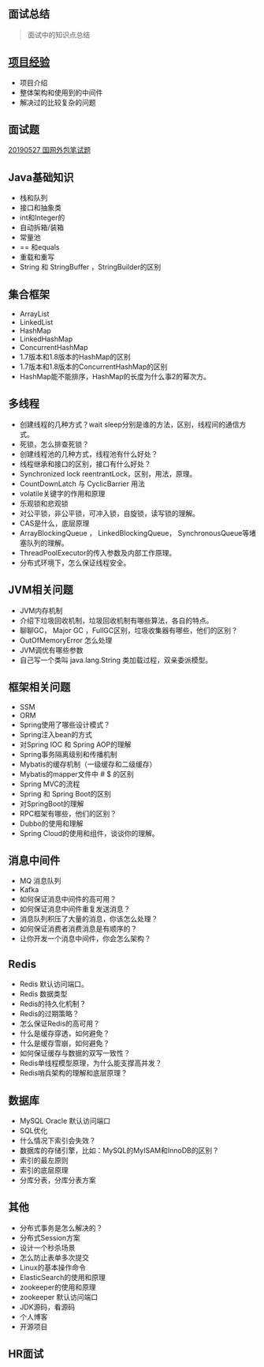 ## 面试总结

> 面试中的知识点总结

## [项目经验](Resume.md)
- 项目介绍
- 整体架构和使用到的中间件
- 解决过的比较复杂的问题

## 面试题
[20190527 国网外包笔试题](Questions-1.md)

## Java基础知识
- 栈和队列
- 接口和抽象类
- int和Integer的
- 自动拆箱/装箱
- 常量池
- == 和equals
- 重载和重写
- String 和 StringBuffer ，StringBuilder的区别

## 集合框架
- ArrayList
- LinkedList
- HashMap
- LinkedHashMap
- ConcurrentHashMap
- 1.7版本和1.8版本的HashMap的区别
- 1.7版本和1.8版本的ConcurrentHashMap的区别
- HashMap能不能排序，HashMap的长度为什么事2的幂次方。

## 多线程
- 创建线程的几种方式？wait sleep分别是谁的方法，区别，线程间的通信方式。
- 死锁，怎么排查死锁？
- 创建线程池的几种方式，线程池有什么好处？
- 线程继承和接口的区别，接口有什么好处？
- Synchronized  lock reentrantLock，区别，用法，原理。
- CountDownLatch 与 CyclicBarrier 用法
- volatile关键字的作用和原理
- 乐观锁和悲观锁
- 对公平锁，非公平锁，可冲入锁，自旋锁，读写锁的理解。
- CAS是什么，底层原理
- ArrayBlockingQueue ， LinkedBlockingQueue， SynchronousQueue等堵塞队列的理解。
- ThreadPoolExecutor的传入参数及内部工作原理。
- 分布式环境下，怎么保证线程安全。
## JVM相关问题
- JVM内存机制
- 介绍下垃圾回收机制，垃圾回收机制有哪些算法，各自的特点。
- 聊聊GC， Major GC ，FullGC区别，垃圾收集器有哪些，他们的区别？
- OutOfMemoryError  怎么处理
- JVM调优有哪些参数
- 自己写一个类叫 java.lang.String 类加载过程，双亲委派模型。
## 框架相关问题
- SSM 
- ORM
- Spring使用了哪些设计模式？
- Spring注入bean的方式
- 对Spring IOC 和 Spring AOP的理解
- Spring事务隔离级别和传播机制
- Mybatis的缓存机制（一级缓存和二级缓存）
- Mybatis的mapper文件中 # $ 的区别
- Spring MVC的流程
- Spring 和 Spring Boot的区别
- 对SpringBoot的理解
- RPC框架有哪些，他们的区别？
- Dubbo的使用和理解
- Spring Cloud的使用和组件，谈谈你的理解。
## 消息中间件
- MQ 消息队列
- Kafka
- 如何保证消息中间件的高可用？
- 如何保证消息中间件重复发送消息？
- 消息队列积压了大量的消息，你该怎么处理？
- 如何保证消费者消费消息是有顺序的？
- 让你开发一个消息中间件，你会怎么架构？
## Redis
- Redis 默认访问端口。
- Redis 数据类型
- Redis的持久化机制？
- Redis的过期策略？
- 怎么保证Redis的高可用？
- 什么是缓存穿透，如何避免？
- 什么是缓存雪崩，如何避免？
- 如何保证缓存与数据的双写一致性？
- Redis单线程模型原理，为什么能支撑高并发？
- Redis哨兵架构的理解和底层原理？
## 数据库
- MySQL Oracle 默认访问端口
- SQL优化
- 什么情况下索引会失效？
- 数据库的存储引擎，比如：MySQL的MyISAM和InnoDB的区别？
- 索引的最左原则
- 索引的底层原理
- 分库分表，分库分表方案

## 其他
- 分布式事务是怎么解决的？
- 分布式Session方案
- 设计一个秒杀场景
- 怎么防止表单多次提交
- Linux的基本操作命令
- ElasticSearch的使用和原理
- zookeeper的使用和原理
- zookeeper 默认访问端口
- JDK源码，看源码
- 个人博客
- 开源项目

## HR面试